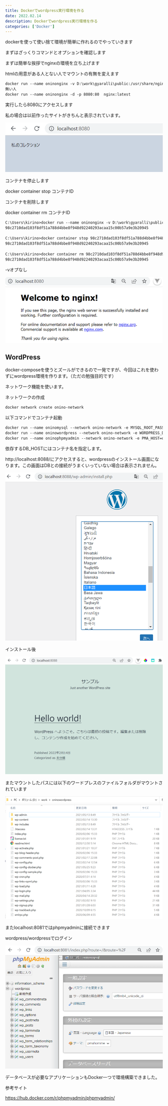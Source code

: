 ```yaml
---
title: Dockerでwordpress実行環境を作る
date: 2022.02.14
description: Dockerでwordpress実行環境を作る
categories: ['Docker']
---
```


dockerを使って使い捨て環境が簡単に作れるのでやっていきます



まずはざっくりコマンドとオプションを確認します

まずは簡単な挨拶でnginxの環境を立ち上げます

htmlの用意がある人とない人でマウントの有無を変えます

```html
docker run --name oninonginx -v D:\work\gyaralli\public:/usr/share/nginx/html -d -p 8080:80  nginx:latest
無い人
docker run --name oninonginx -d -p 8080:80  nginx:latest
```


実行したら8080にアクセスします

私の場合は以前作ったサイトがきちんと表示されています。

![画像](/1149/1.png)


コンテナを停止します

docker container stop コンテナID

コンテナを削除します

docker container rm コンテナID

```html
C:\Users\kirino>docker run --name oninonginx -v D:\work\gyaralli\public:/usr/share/nginx/html -d -p 8080:80  nginx:latest
98c2710dad103f8df51a788d4bbe8f948d92240293acaa15c00b57a9e3b20945

C:\Users\kirino>docker container stop 98c2710dad103f8df51a788d4bbe8f948d92240293acaa15c00b57a9e3b20945
98c2710dad103f8df51a788d4bbe8f948d92240293acaa15c00b57a9e3b20945

C:\Users\kirino>docker container rm 98c2710dad103f8df51a788d4bbe8f948d92240293acaa15c00b57a9e3b20945
98c2710dad103f8df51a788d4bbe8f948d92240293acaa15c00b57a9e3b20945
```


-vオプなし

![画像](/1149/2.png)


## WordPress


docker-composeを使うとズールができるので一発ですが、今回はこれを使わずにwordpress環境を作ります。（ただの勉強目的です）

ネットワーク機能を使います。

ネットワークの作成

```html
docker network create onino-network
```


以下コマンドでコンテナ起動

```html
docker run --name oninomysql --network onino-network -e MYSQL_ROOT_PASSWORD=wordpress -e MYSQL_DATABASE=wordpress -e MYSQL_USER=wordpress -e MYSQL_PASSWORD=wordpress -d mysql:latest
docker run --name oninowordpress --network onino-network -e WORDPRESS_DB_HOST=oninomysql -e WORDPRESS_DB_NAME=wordpress -e WORDPRESS_DB_USER=wordpress -e WORDPRESS_DB_PASSWORD=wordpress -v D:\work\oninowordpress:/var/www/html -p 8088:80 -d wordpress:latest
docker run --name oninophpmyadmin --network onino-network -e PMA_HOST=oninomysql -p 8081:80 -d phpmyadmin:latest
```


依存するDB_HOSTにはコンテナ名を指定します。

http://localhost:8088/にアクセスすると、wordpressのインストール画面になります。この画面はDBとの接続がうまくいっていない場合は表示されません。

![画像](/1149/3.png)


インストール後

![画像](/1149/4.png)


またマウントしたパスには以下のワードプレスのファイルフォルダがマウントされています

![画像](/1149/5.png)


またlocalhost:8081ではphpmyadminに接続できます

wordpress/wordpressでログイン

![画像](/1149/6.png)


データベースが必要なアプリケーションもDocker一つで環境構築できました。

参考サイト

https://hub.docker.com/r/phpmyadmin/phpmyadmin/



